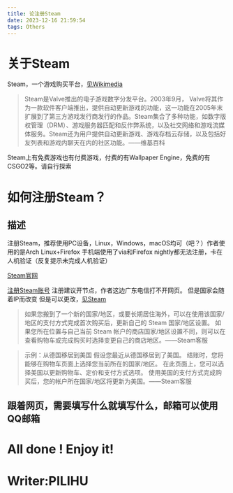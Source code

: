 ```yaml
---
title: 论注册Steam
date: 2023-12-16 21:59:54
tags: Others
---
```

# 关于Steam
Steam，一个游戏购买平台，[见Wikimedia](https://zh.m.wikipedia.org/zh-cn/Steam)
> Steam是Valve推出的电子游戏数字分发平台。2003年9月， Valve将其作为一款软件客户端推出，提供自动更新游戏的功能，这一功能在2005年末扩展到了第三方游戏发行商发行的作品。Steam集合了多种功能，如数字版权管理（DRM）、游戏服务器匹配和反作弊系统，以及社交网络和游戏流媒体服务。Steam还为用户提供自动更新游戏、游戏存档云存储，以及包括好友列表和游戏内聊天在内的社区功能。——维基百科

Steam上有免费游戏也有付费游戏，付费的有Wallpaper Engine，免费的有CSGO2等。请自行探索

# 如何注册Steam？
## 描述
注册Steam，推荐使用PC设备，Linux，Windows，macOS均可（吧？）作者使用的是Arch Linux+Firefox
手机端使用了via和Firefox nightly都无法注册，卡在人机验证（反复提示未完成人机验证）

[Steam官网](https://store.steampowered.com/)

[注册Steam账号](https://store.steampowered.com/join)
注册建议开节点，作者这边广东电信打不开网页。
但是国家会随着IP而改变
但是可以更改，[见Steam](https://help.steampowered.com/zh-cn/faqs/view/2B3F-DAEF-846B-A0E8)
> 如果您搬到了一个新的国家/地区，或要长期居住海外，可以在使用该国家/地区的支付方式完成首次购买后，更新自己的 Steam 国家/地区设置。 如果您所在位置与自己当前 Steam 帐户的商店国家/地区设置不同，则可以在查看购物车或完成购买时选择变更自己的商店地区。——Steam客服

> 示例：从德国移居到美国
假设您最近从德国移居到了美国。 结账时，您将能够在购物车页面上选择您当前所在的国家/地区。 在此页面上，您可以选择美国以更新购物车、定价和支付方式选项。 使用美国的支付方式完成购买后，您的帐户所在国家/地区将更新为美国。——Steam客服

## 跟着网页，需要填写什么就填写什么，邮箱可以使用QQ邮箱

# All done ! Enjoy it!
# Writer:PILIHU